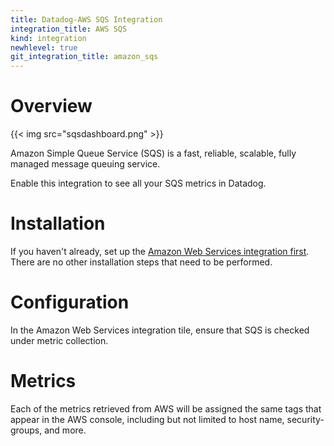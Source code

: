 ```yaml
---
title: Datadog-AWS SQS Integration
integration_title: AWS SQS
kind: integration
newhlevel: true
git_integration_title: amazon_sqs
---
```


# Overview

{{< img src="sqsdashboard.png" >}}

Amazon Simple Queue Service (SQS) is a fast, reliable, scalable, fully managed message queuing service.

Enable this integration to see all your SQS metrics in Datadog.

# Installation

If you haven't already, set up the [Amazon Web Services integration first](/integrations/aws). There are no other installation steps that need to be performed.

# Configuration

In the Amazon Web Services integration tile, ensure that SQS is checked under metric collection.

# Metrics



Each of the metrics retrieved from AWS will be assigned the same tags that appear in the AWS console, including but not limited to host name, security-groups, and more.

